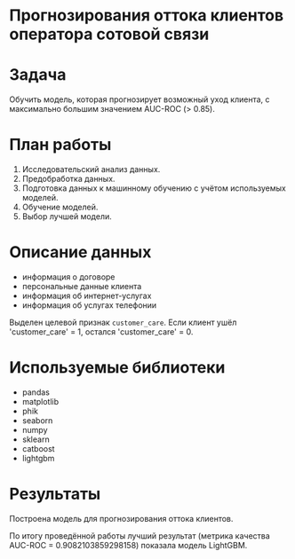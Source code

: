 # Прогнозирования оттока клиентов оператора сотовой связи

# Задача

Обучить модель, которая прогнозирует возможный уход клиента, с максимально большим значением AUC-ROC (> 0.85).

# План работы

1. Исследовательский анализ данных.
2. Предобработка данных.
3. Подготовка данных к машинному обучению с учётом используемых моделей.
4. Обучение моделей.
5. Выбор лучшей модели.

# Описание данных

- информация о договоре
- персональные данные клиента
- информация об интернет-услугах
- информация об услугах телефонии

Выделен целевой признак `customer_care`. Если клиент ушёл 'customer_care' = 1, остался 'customer_care' = 0.

# Используемые библиотеки

- pandas
- matplotlib
- phik
- seaborn
- numpy
- sklearn
- catboost
- lightgbm

# Результаты 

Построена модель для прогнозирования оттока клиентов.

По итогу проведённой работы лучший результат (метрика качества AUC-ROC = 0.9082103859298158) показала модель LightGBM.
